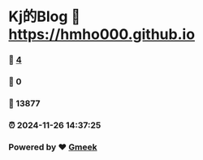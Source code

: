 # Kj的Blog :link: https://hmho000.github.io 
### :page_facing_up: [4](https://hmho000.github.io/tag.html) 
### :speech_balloon: 0 
### :hibiscus: 13877 
### :alarm_clock: 2024-11-26 14:37:25 
### Powered by :heart: [Gmeek](https://github.com/Meekdai/Gmeek)
